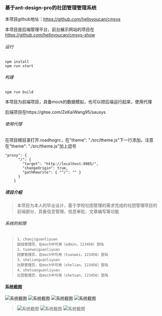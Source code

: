 ### 基于ant-design-pro的社团管理管理系统

本项目github地址：https://github.com/helloyoucan/cmsys

本项目是后端管理平台，前台展示网站的项目在
https://github.com/helloyoucan/cmsys-show

###### 运行

```
npm install 
npm run start
```

###### 构建

```
npm run build
```

本项目为前端项目，具备mock的数据模拟，也可以把后端运行起来，使用代理

后端项目在https://gitee.com/ZeKaiWang95/sausys

###### 使用代理

在项目根目录打开.roadhogrc，在"theme": "./src/theme.js"下一行添加，注意在"theme": "./src/theme.js"加上逗号

```
"proxy": {
      "/": {
        "target": "http://localhost:8085/",
        "changeOrigin": true,
        "pathRewrite": { "^/": "" }
      }
    }
```

##### 项目介绍

>本项目为本人的毕业设计，基于学校社团管理的需求完成的社团管理项目的前端部分，具备信息管理，信息审批、文章编写等功能

###### 系统的权限

> ```
> 1、chaojiguanliyuan
> 超级管理员，在moch中可用（admin，123456）登陆
> 2、tuanweiguanliyuan
> 团委管理员，在moch中可用（tuanwei，123456）登陆
> 3、shelianguanliyuan
> 社联管理员，在moch中可用（shelian，123456）登陆
> 4、shetuanguanliyuan
> 社团管理员，在moch中可用（shetuan，123456）登陆
> ```



#### 系统截图

<img src="http://opok8iwaa.bkt.clouddn.com/image/github/cmsys/login.png" style="width=400px" alt="系统截图"/>

<img src="http://opok8iwaa.bkt.clouddn.com/image/github/cmsys/1.png" style="width=400px" alt="系统截图"/>

<img src="http://opok8iwaa.bkt.clouddn.com/image/github/cmsys/2.png" style="width=400px" alt="系统截图"/>

<img src="http://opok8iwaa.bkt.clouddn.com/image/github/cmsys/3.png" style="width=400px" alt="系统截图"/>

><img src="http://opok8iwaa.bkt.clouddn.com/image/github/cmsys/4.png" style="width=400px" alt="系统截图"/>
>
><img src="http://opok8iwaa.bkt.clouddn.com/image/github/cmsys/5.png" style="width=400px" alt="系统截图"/>
>
><img src="http://opok8iwaa.bkt.clouddn.com/image/github/cmsys/6.png" style="width=400px" alt="系统截图"/>
>